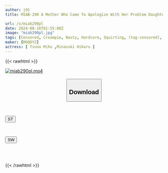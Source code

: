 ```yaml
---
author: j91
title: MIAB-290 A Mother Who Came To Apologize With Her Problem Daughter Is Made To Understand! Shoplifting Mother And Daughter Creampie Double Rape Hikaru Minazuki Miho Tono

url: /v/miab290pl
date: 2024-08-16T01:55:00Z
image: "miab290pl.jpg"
tags: [Censored, Creampie, Nasty, Hardcore, Squirting, (tag-censored), Deep Throating	]
maker: [MOODYZ]
actress: [ Tsuno Miho ,Minasuki Hikaru ]
---
```



{{< rawhtml >}}

<div class="video" data-videoid="06q4l9jr6ZUbX4J">
    <a href="javascript:;">
        <img src="/v/miab290pl/miab290pl.jpg" width="WIDTH" height="HEIGHT" alt="miab290pl.mp4" loading="lazy">
    </a>
</div>

<script type="text/javascript" src="https://j91.asia/asset/on-demand-st.js"></script>

<br>
  <link rel="stylesheet" href="https://j91.asia/asset/bs5.css">
  
  <center>
  <button class="btn btn-primary" type="button" data-bs-toggle="collapse" data-bs-target=".multi-collapse" aria-expanded="false" aria-controls="multiCollapseExample1 multiCollapseExample2"><h2>Download</h2></button></center>
</p>
<div class="row">
  <div class="col">
    <div class="collapse multi-collapse" id="multiCollapseExample1">
      <div class="card card-body">
	      	      <br>
<div class="buttons">  
<p><a href="/v/miab290pl/st.html" target="_blank"><button class="btn-hover color-3"><i class="fa fa-download"></i> ST</button></a></p></div>
    </div>
  </div>
</div>
  <div class="col">
    <div class="collapse multi-collapse" id="multiCollapseExample2">
      <div class="card card-body">
	      <br>
<div class="buttons">
<p><a href="/v/miab290pl/sw.html" target="_blank"><button class="btn-hover color-2"><i class="fa fa-download"></i> SW</button></a></p></div>
<br><br>
      </div>
    </div>
  </div>
</div>

{{< /rawhtml >}}